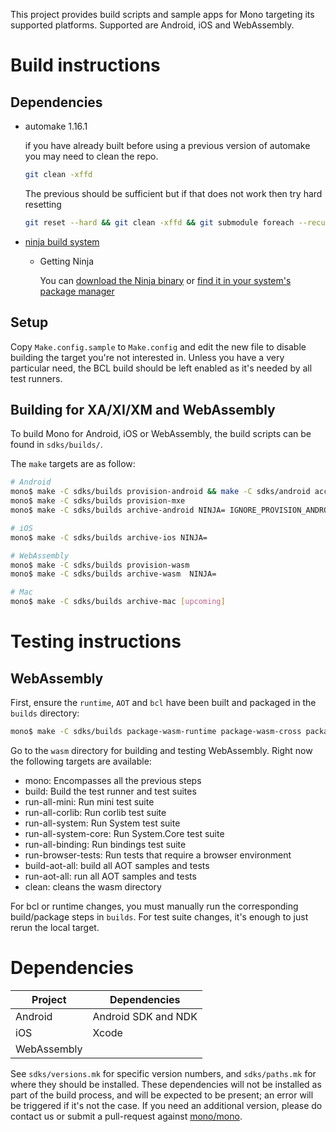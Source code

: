 This project provides build scripts and sample apps for Mono targeting its supported platforms. Supported are Android, iOS and WebAssembly.

# Build instructions

## Dependencies

- automake 1.16.1

  if you have already built before using a previous version of automake you may need to clean the repo.

  ```bash
  git clean -xffd
  ```

  The previous should be sufficient but if that does not work then try hard resetting

  ```bash
  git reset --hard && git clean -xffd && git submodule foreach --recursive git reset --hard && git submodule foreach --recursive git clean -xffd && git submodule update --init --recursive
  ```

- [ninja build system](https://ninja-build.org)

  - Getting Ninja

    You can [download the Ninja binary](https://github.com/ninja-build/ninja/releases) or [find
    it in your system's package manager](https://github.com/ninja-build/ninja/wiki/Pre-built-Ninja-packages)

## Setup

Copy `Make.config.sample` to `Make.config` and edit the new file to disable building the target you're not interested in.
Unless you have a very particular need, the BCL build should be left enabled as it's needed by all test runners.

## Building for XA/XI/XM and WebAssembly

To build Mono for Android, iOS or WebAssembly, the build scripts can be found in `sdks/builds/`. 

The `make` targets are as follow:

```bash
# Android
mono$ make -C sdks/builds provision-android && make -C sdks/android accept-android-license
mono$ make -C sdks/builds provision-mxe
mono$ make -C sdks/builds archive-android NINJA= IGNORE_PROVISION_ANDROID=1 IGNORE_PROVISION_MXE=1

# iOS
mono$ make -C sdks/builds archive-ios NINJA=

# WebAssembly
mono$ make -C sdks/builds provision-wasm
mono$ make -C sdks/builds archive-wasm  NINJA=

# Mac
mono$ make -C sdks/builds archive-mac [upcoming]
```

# Testing instructions

## WebAssembly

First, ensure the `runtime`, `AOT` and `bcl` have been built and packaged in the `builds` directory:

```bash
mono$ make -C sdks/builds package-wasm-runtime package-wasm-cross package-wasm-bcl
```

Go to the `wasm` directory for building and testing WebAssembly. Right now the following targets are available:

- mono: Encompasses all the previous steps
- build: Build the test runner and test suites
- run-all-mini: Run mini test suite
- run-all-corlib: Run corlib test suite
- run-all-system: Run System test suite
- run-all-system-core: Run System.Core test suite
- run-all-binding: Run bindings test suite
- run-browser-tests: Run tests that require a browser environment
- build-aot-all: build all AOT samples and tests
- run-aot-all: run all AOT samples and tests
- clean: cleans the wasm directory

For bcl or runtime changes, you must manually run the corresponding build/package steps in `builds`.
For test suite changes, it's enough to just rerun the local target.

# Dependencies

| Project     | Dependencies        |
| ----------- | ------------------- |
| Android     | Android SDK and NDK |
| iOS         | Xcode               |
| WebAssembly |                     |

See `sdks/versions.mk` for specific version numbers, and `sdks/paths.mk` for where they should be installed. These dependencies will not be installed as part of the build process, and will be expected to be present; an error will be triggered if it's not the case. If you need an additional version, please do contact us or submit a pull-request against [mono/mono](https://github.com/mono/mono).
